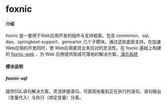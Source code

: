 # foxnic

#### 介绍
foxnic 是一套用于Web应用开发的组件与支持框架。包含 commmon、sql、dao、springboot-support、geneartor 几个子模块。通过这些底层支持，在加速Web应用的开发同时，使 Web应用更具业务应对的灵活性。在 foxnic 基础上构建的 [foxnic-web](http://) ，为 Web 应用提供现成可落地的解决方案。[演示系统](http://)

#### 模块说明

##### foxnic-sql 
提供SQL语句解决方案，灵活拼接语句。可直观地看到正在执行的语句，语句输出（变量代入）与执行（绑定变量）分离。

